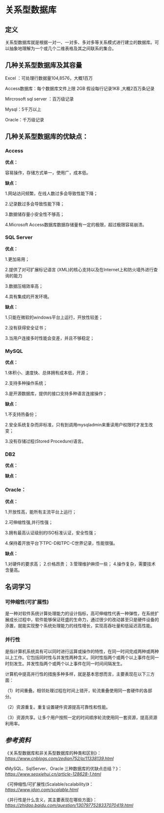 # 关系型数据库

## 定义

关系型数据库就是根据一对一、一对多、多对多等关系模式进行建立的数据库。可以抽象地理解为一个或几个二维表格及其之间联系的集合。

## 几种关系型数据库及其容量

Excel ：可处理行数据量104,8576，大概1百万

Access数据库：每个数据库文件上限 2GB 假设每行记录1KB ,大概2百万条记录

Mircrosoft sql server ：百万级记录

Mysql：5千万以上

Oracle：千万级记录

## 几种关系型数据库的优缺点：

### Access

**优点：**

容易操作，存储方式单一，使用广，成本低。

**缺点：**

1.网站访问频繁，在线人数过多会导致性能下降；

2.记录数过多会导致性能下降；

3.数据储存量小安全性不够高；

4.Microsoft Access数据库数据存储量有一定的极限，超过极限容易崩溃。

### SQL Server

**优点：**

1.更加易用；

2.提供了对可扩展标记语言 (XML)的核心支持以及在Internet上和防火墙外进行查询的能力

3.数据压缩效率高；

4.具有集成的开发环境。

**缺点：**

1.只能在微软的windows平台上运行，开放性较差；

2.没有获得安全证书；

3.当用户连接多时性能会变差，并且不够稳定；

### MySQL

**优点：**

1.体积小、速度快、总体拥有成本低，开源；

2.支持多种操作系统；

3.是开源数据库，提供的接口支持多种语言连接操作；


**缺点：**

1.不支持热备份；

2.安全系统复杂而非标准，只有到调用mysqladmin来重读用户权限时才发生改变；

3.没有存储过程(Stored Procedure)语言。

### DB2

**优点：**



**缺点：**

### Oracle：

**优点：**

1.开放性高，能所有主流平台上运行；

2.可伸缩性强,并行性强；

3.拥有最高认证级别的ISO标准认证，安全性强；

4.保持着开放平台下TPC-D和TPC-C世界记录，性能很强。

**缺点：**

1.对硬件的要求高；
2.价格昂贵；
3.管理维护麻烦一些；
4.操作复杂，需要技术含量高。

## 名词学习

### 可伸缩性(可扩展性)

是一种对软件系统计算处理能力的设计指标，高可伸缩性代表一种弹性，在系统扩展成长过程中，软件能够保证旺盛的生命力，通过很少的改动甚至只是硬件设备的添置，就能实现整个系统处理能力的线性增长，实现高吞吐量和低延迟高性能。

### 并行性
是指计算机系统具有可以同时进行运算或操作的特性，在同一时间完成两种或两种以上工作。它包括同时性与并发性两种含义。同时性指两个或两个以上事件在同一时刻发生。并发性指两个或两个以上事件在同一时间间隔发生。

计算机中提高并行性的措施多种多样，就是基本思想而言，主要表现在以下三方面：

（1）时间重叠。相邻处理过程在时间上错开，轮流重叠使用同一套硬件的各部分。

（2）资源重复。重复设置硬件资源提高可靠性和性能。

（3）资源共享。让多个用户按照一定的时间顺序轮流使用同一套资源，提高资源利用率。 

## *参考资料*

《关系型数据库和非关系型数据库的种类和区别》：*https://www.cnblogs.com/zedian752/p/11338139.html*

《MySQL、SqlServer、Oracle 三种数据库的优缺点总结？》：*https://www.seoxiehui.cn/article-128628-1.html*

《可伸缩性/可扩展性(Scalable/scalability)》：*https://www.jdon.com/scalable.html*

《并行性是什么含义，其主要表现在哪些方面》：*https://zhidao.baidu.com/question/1307977528337070419.html*
